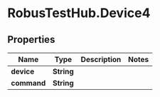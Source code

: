 # RobusTestHub.Device4

## Properties
Name | Type | Description | Notes
------------ | ------------- | ------------- | -------------
**device** | **String** |  | 
**command** | **String** |  | 


